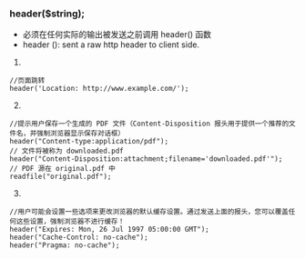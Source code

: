 ### header($string);

- 必须在任何实际的输出被发送之前调用 header() 函数
- header (): sent a raw http header to client side.

1.
```
//页面跳转
header('Location: http://www.example.com/');
```

2.
```
//提示用户保存一个生成的 PDF 文件（Content-Disposition 报头用于提供一个推荐的文件名，并强制浏览器显示保存对话框）
header("Content-type:application/pdf");
// 文件将被称为 downloaded.pdf
header("Content-Disposition:attachment;filename='downloaded.pdf'");
// PDF 源在 original.pdf 中
readfile("original.pdf");
```

3.
```
//用户可能会设置一些选项来更改浏览器的默认缓存设置。通过发送上面的报头，您可以覆盖任何这些设置，强制浏览器不进行缓存！
header("Expires: Mon, 26 Jul 1997 05:00:00 GMT");
header("Cache-Control: no-cache");
header("Pragma: no-cache");
```
